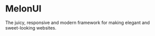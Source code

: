 # MelonUI
The juicy, responsive and modern framework for making elegant and sweet-looking websites.
